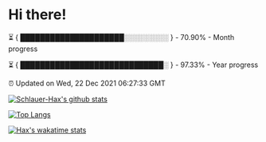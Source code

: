 # Hi there!

⏳ { █████████████████████░░░░░░░░░ } - 70.90% - Month progress

⏳ { █████████████████████████████░ } - 97.33% - Year progress

⏰ Updated on Wed, 22 Dec 2021 06:27:33 GMT


[![Schlauer-Hax's github stats](https://github-readme-stats.vercel.app/api?username=Schlauer-Hax&show_icons=true&theme=dark&count_private=true)](https://github.com/Schlauer-Hax)


[![Top Langs](https://github-readme-stats.vercel.app/api/top-langs/?username=Schlauer-Hax&layout=compact&theme=dark)](https://github.com/Schlauer-Hax?tab=repositories)


[![Hax's wakatime stats](https://github-readme-stats.vercel.app/api/wakatime?username=Hax&theme=dark)](https://wakatime.com/@Hax)

